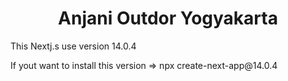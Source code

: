<h1 align='center'>Anjani Outdor Yogyakarta</h1>

<p>This Nextj.s use version 14.0.4</p>
<p>If yout want to install this version => npx create-next-app@14.0.4</p>
